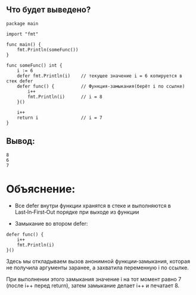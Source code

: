 ## Что будет выведено?

```
package main

import "fmt"

func main() {
    fmt.Println(someFunc())
}

func someFunc() int {
    i := 6
    defer fmt.Println(i)    // текущее значение i = 6 копируется в стек defer
    defer func() {          // Функция-замыкания(берёт i по ссылке)
        i++                 
        fmt.Println(i)      // i = 8
    }()

	i++                     
	return i                // i = 7
}
```

## Вывод:
```
8
6
7
```

# Объяснение:
* Все defer внутри функции хранятся в стеке и выполняются в Last‑In‑First‑Out порядке при выходе из функции

* Замыкание во втором defer:
```
defer func() {
    i++
    fmt.Println(i)
}()
```
Здесь мы откладываем вызов анонимной функции‑замыкания, которая не получила аргументы заранее, а захватила переменную i по ссылке.

При выполнении этого замыкания значение i на тот момент равно 7 (после i++ перед return), затем замыкание делает i++ и печатает 8.